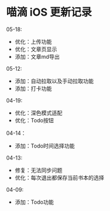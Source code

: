 # 喵滴 iOS 更新记录
05-18:
* 优化：上传功能
* 优化：文章页显示
* 添加：文章md导出

05-12:
* 添加：自动拉取以及手动拉取功能
* 添加：打卡功能

04-19:
* 优化：深色模式适配
* 优化：Todo按钮

04-14：
* 添加：Todo时间选择功能

04-13:
* 修复：无法同步问题
* 优化：每次退出都保存当前书本的选择

04-09:
* 添加：Todo功能